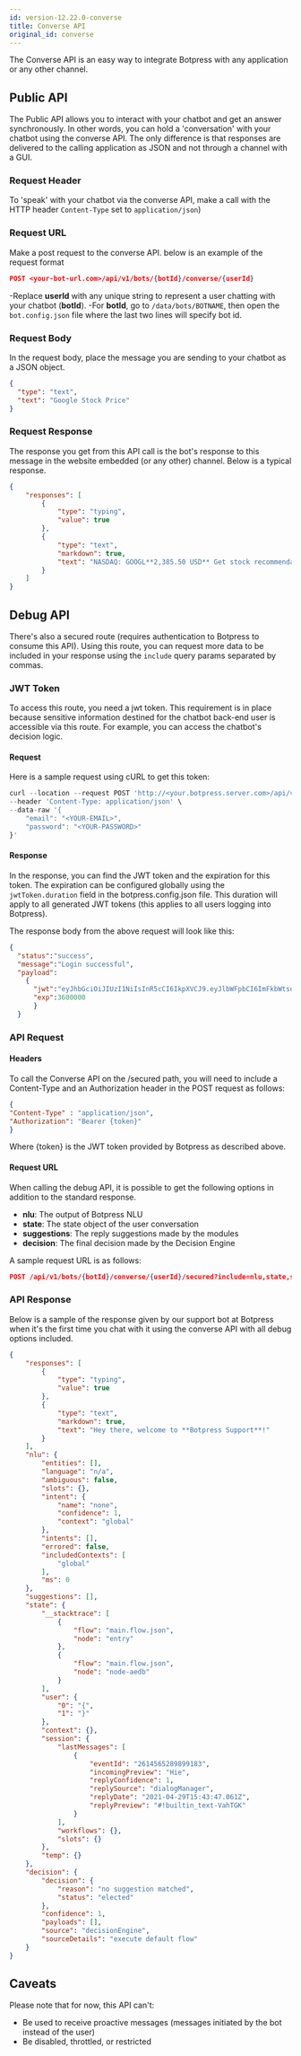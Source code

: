 ```yaml
---
id: version-12.22.0-converse
title: Converse API
original_id: converse
---
```


The Converse API is an easy way to integrate Botpress with any application or any other channel.

## Public API

The Public API allows you to interact with your chatbot and get an answer synchronously. In other words, you can hold a 'conversation' with your chatbot using the converse API. The only difference is that responses are delivered to the calling application as JSON and not through a channel with a GUI.

### Request Header

To 'speak' with your chatbot via the converse API, make a call with the HTTP header `Content-Type` set to `application/json`)

### Request URL
Make a post request to the converse API. below is an example of the request format
```json
POST <your-bot-url.com>/api/v1/bots/{botId}/converse/{userId}
```
 -Replace **userId** with any unique string to represent a user chatting with your chatbot (**botId**).
 -For **botId**, go to `/data/bots/BOTNAME`, then open the `bot.config.json` file where the last two lines will specify bot id.

### Request Body
In the request body, place the message you are sending to your chatbot as a JSON object.
```json
{
  "type": "text",
  "text": "Google Stock Price"
}
```

### Request Response
The response you get from this API call is the bot's response to this message in the website embedded (or any other) channel. Below is a typical response.
```json
{
    "responses": [
        {
            "type": "typing",
            "value": true
        },
        {
            "type": "text",
            "markdown": true,
            "text": "NASDAQ: GOOGL**2,385.50 USD** Get stock recommendations [here](http:somesite.com) "
        }
    ]
}
```

## Debug API
There's also a secured route (requires authentication to Botpress to consume this API). Using this route, you can request more data to be included in your response using the `include` query params separated by commas.

### JWT Token
To access this route, you need a jwt token. This requirement is in place because sensitive information destined for the chatbot back-end user is accessible via this route. For example, you can access the chatbot's decision logic.  

#### Request
Here is a sample request using cURL to get this token:

```js
curl --location --request POST 'http://<your.botpress.server.com>/api/v1/auth/login/basic/default' \
--header 'Content-Type: application/json' \
--data-raw '{
    "email": "<YOUR-EMAIL>",
    "password": "<YOUR-PASSWORD>"
}'
```
#### Response
In the response, you can find the JWT token and the expiration for this token. The expiration can be configured globally using the `jwtToken.duration` field in the botpress.config.json file. This duration will apply to all generated JWT tokens (this applies to all users logging into Botpress).

The response body from the above request will look like this:
```json
{
  "status":"success",
  "message":"Login successful",
  "payload":
    {
      "jwt":"eyJhbGciOiJIUzI1NiIsInR5cCI6IkpXVCJ9.eyJlbWFpbCI6ImFkbWtsoiwic3RyYXRlZ3kiOiJkZWZhdWx0IiwidG9rZW5WZXJzaW9uIjoxLCJpc1N1cGVyQWRtaW4iOnRydWUsImlhdCI6MTYxODU3Mjk1MCwiZXhwIjoxNjE4NTc2NTUwLCJhsdwiOiJjb2xsYWJvcmF0b3JzIn0.urYZ5A8yXH3XqzSmu7GmImufSgZ0Nx6HknzuidGWnRs",
      "exp":3600000
      }
  }
```

### API Request

#### Headers
To call the Converse API on the /secured path, you will need to include a Content-Type and an Authorization header in the POST request as follows:
```json
{
"Content-Type" : "application/json",
"Authorization": "Bearer {token}"
}
```
Where {token} is the JWT token provided by Botpress as described above.

#### Request URL
When calling the debug API, it is possible to get the following options in addition to the standard response.

- **nlu**: The output of Botpress NLU
- **state**: The state object of the user conversation
- **suggestions**: The reply suggestions made by the modules
- **decision**: The final decision made by the Decision Engine

A sample request URL is as follows:
```json
POST /api/v1/bots/{botId}/converse/{userId}/secured?include=nlu,state,suggestions,decision
```
### API Response
Below is a sample of the response given by our support bot at Botpress when it's the first time you chat with it using the converse API with all debug options included.

```json
{
    "responses": [
        {
            "type": "typing",
            "value": true
        },
        {
            "type": "text",
            "markdown": true,
            "text": "Hey there, welcome to **Botpress Support**!"
        }
    ],
    "nlu": {
        "entities": [],
        "language": "n/a",
        "ambiguous": false,
        "slots": {},
        "intent": {
            "name": "none",
            "confidence": 1,
            "context": "global"
        },
        "intents": [],
        "errored": false,
        "includedContexts": [
            "global"
        ],
        "ms": 0
    },
    "suggestions": [],
    "state": {
        "__stacktrace": [
            {
                "flow": "main.flow.json",
                "node": "entry"
            },
            {
                "flow": "main.flow.json",
                "node": "node-aedb"
            }
        ],
        "user": {
            "0": "{",
            "1": "}"
        },
        "context": {},
        "session": {
            "lastMessages": [
                {
                    "eventId": "2614565289899183",
                    "incomingPreview": "Hie",
                    "replyConfidence": 1,
                    "replySource": "dialogManager",
                    "replyDate": "2021-04-29T15:43:47.061Z",
                    "replyPreview": "#!builtin_text-VahTGK"
                }
            ],
            "workflows": {},
            "slots": {}
        },
        "temp": {}
    },
    "decision": {
        "decision": {
            "reason": "no suggestion matched",
            "status": "elected"
        },
        "confidence": 1,
        "payloads": [],
        "source": "decisionEngine",
        "sourceDetails": "execute default flow"
    }
}
```

## Caveats
Please note that for now, this API can't:

- Be used to receive proactive messages (messages initiated by the bot instead of the user)
- Be disabled, throttled, or restricted
